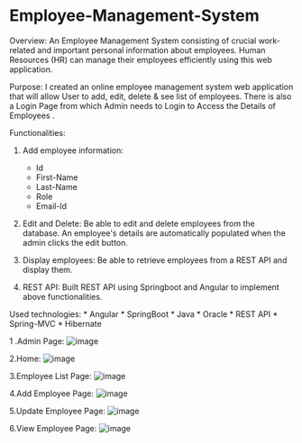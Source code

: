 # Employee-Management-System
Overview:
An Employee Management System consisting of crucial work-related and important personal information about employees. Human Resources (HR) can manage their employees efficiently using this web application.

Purpose:
I created an online employee management system web application that will allow User to add, edit, delete & see list of employees. There is also a Login Page from which Admin needs to Login to Access the Details of Employees .

Functionalities:
1. Add employee information:
    * Id
    * First-Name
    * Last-Name
    * Role
    * Email-Id

2. Edit and Delete:
Be able to edit and delete employees from the database. An employee's details are automatically populated when the admin clicks the edit button.

3. Display employees:
Be able to retrieve employees from a REST API and display them.

5. REST API:
Built REST API using Springboot and Angular to implement above functionalities.

Used technologies:
    * Angular
    * SpringBoot
    * Java
    * Oracle
    * REST API
    * Spring-MVC
    * Hibernate


1 .Admin Page:
![image](https://github.com/Atharva-joshii/Employee-Management-System/assets/153308730/765d5065-0fe8-47c8-b3b3-8bf3b5e06618)

2.Home:
![image](https://github.com/Atharva-joshii/Employee-Management-System/assets/153308730/d0572064-5ce8-4d48-af68-3f000d8ab5b8)

3.Employee List Page:
![image](https://github.com/Atharva-joshii/Employee-Management-System/assets/153308730/cac715f5-4069-4cbe-ba08-8ae1acdb8b59)


4.Add Employee Page:
![image](https://github.com/Atharva-joshii/Employee-Management-System/assets/153308730/6f64c90f-0afe-4549-9ee3-bde730baf00e)

5.Update Employee Page:
![image](https://github.com/Atharva-joshii/Employee-Management-System/assets/153308730/0ec2e42c-759a-4af6-b9f2-2ad36a73d028)


6.View Employee Page:
![image](https://github.com/Atharva-joshii/Employee-Management-System/assets/153308730/8a07d1c5-8053-4c3b-8c8b-e5a6299e79ae)








